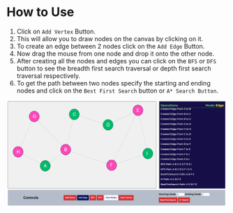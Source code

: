 # How to Use

1. Click on `Add Vertex` Button.
2. This will allow you to draw nodes on the canvas by clicking on it.
3. To create an edge between 2 nodes click on the `Add Edge` Button.
4. Now drag the mouse from one node and drop it onto the other node.
5. After creating all the nodes and edges you can click on the `BFS` or `DFS` button to see the breadth first search traversal or depth first search traversal respectively.
6. To get the path between two nodes specify the starting and ending nodes and click on the `Best First Search` button or `A* Search Button`.

![Live Site Preview](live-site-preview.png)
